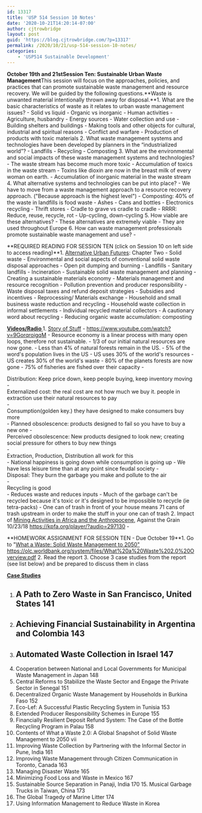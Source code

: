 ```yaml
---
id: 13317
title: 'USP 514 Session 10 Notes'
date: '2020-10-21T14:20:14-07:00'
author: cjtrowbridge
layout: post
guid: 'https://blog.cjtrowbridge.com/?p=13317'
permalink: /2020/10/21/usp-514-session-10-notes/
categories:
    - 'USP514 Sustainable Development'
---
```


**<span class="">October 19th and 21st</span><span class="">Session Ten: Sustainable Urban Waste Management</span>**<span class="">This session will focus on the approaches, policies, and practices that can promote sustainable waste management and resource recovery. We will be guided by the following questions.</span>**Waste is unwanted material intentionally thrown away for disposal.**1. <span class="">What are the basic characteristics of waste as it relates to urban waste management issues?</span>
    - Solid vs liquid
    - Organic vs inorganic
    - Human activities 
        - Agriculture, husbandry
        - Energy sources
        - Water collection and use
        - Building shelters and buildings
        - Making tools and other objects for cultural, industrial and spiritual reasons
        - Conflict and warfare
    - Production of products with toxic materials
2. <span class="">What waste management systems and technologies have been developed by planners in the “industrialized world”?</span>
    - Landfills
    - Recycling
    - Composting
3. <span class="">What are the environmental and social impacts of these waste management systems and technologies?</span>
    - The waste stream has become much more toxic
    - Accumulation of toxics in the waste stream 
        - Toxins like dioxin are now in the breast milk of every woman on earth.
    - Accumulation of inorganic material in the waste stream
4. <span class="">What alternative systems and technologies can be put into place? </span>
    - We have to move from a waste management approach to a resource recovery approach. ("Because approach is the highest level") 
        - Composting: 40% of the waste in landfills is food waste
        - Ashes
        - Cans and bottles
        - Electronics recycling
        - Thrift stores
    - Cradle to grave vs cradle to cradle
    - RRRR: Reduce, reuse, recycle, rot
    - Up-cycling, down-cycling
5. <span class="">How viable are these alternatives?</span>
    - These alternatives are extremely viable
    - They are used throughout Europe
6. <span class="">How can waste management professionals promote sustainable waste management and use?</span>
    -

 **<span class="">REQUIRED READING </span><span class="">FOR SESSION TEN (click on Session 10 on left side to access reading)</span><u></u>**1. <u><span class="">Alternative Urban Futures</span></u><span class="">: Chapter Two</span>
    - Solid waste
    - Environmental and social aspects of conventional solid waste disposal approaches 
        - Open pit dumping and burning
        - Landfills
        - Sanitary landfills
        - Incineration
    - Sustainable solid waste management and planning 
        - Creating a sustainable materials economy
        - Materials management and resource recognition 
            - Pollution prevention and producer responsibility
        - Waste disposal taxes and refund deposit strategies
        - Subsidies and incentives
        - Reprocessing/ Materials exchange
        - Household and small business waste reduction and recycling
        - Household waste collection in informal settlements
        - Individual recycled material collectors
    - A cautionary word about recycling 
        - Reducing organic waste accumulation: composting

 <u>**<span class="">Videos/Radio </span>**</u>1. <span class="">[Story of Stuff](https://www.youtube.com/watch?v=9GorqroigqM) - <https://www.youtube.com/watch?v=9GorqroigqM></span>
    - Resource economy is a linear process with many open loops, therefore not sustainable.
    - 1/3 of our initial natural resources are now gone.
    - Less than 4% of natural forests remain in the US.
    - 5% of the word's population lives in the US 
        - US uses 30% of the world's resources
        - US creates 30% of the world's waste
    - 80% of the planets forests are now gone
    - 75% of fisheries are fished over their capacity
    - <div class="style-scope ytd-expander" id="content"><span class="style-scope yt-formatted-string" dir="auto">Distribution: Keep price down, keep people buying, keep inventory moving</span></div>
    - <div class="style-scope ytd-expander" id="content"><span class="style-scope yt-formatted-string" dir="auto">Externalized cost: </span> <span class="style-scope yt-formatted-string" dir="auto">the real cost are not how much we buy it.</span> <span class="style-scope yt-formatted-string" dir="auto">people in extraction use their natural resources to pay</span></div>
    - <div class="style-scope ytd-expander" id="content"><span class="style-scope yt-formatted-string" dir="auto">Consumption(golden key.)</span> <span class="style-scope yt-formatted-string" dir="auto">they have designed to make consumers buy more</span></div>
        - Planned obsolescence: products designed to fail so you have to buy a new one
        - <div class="style-scope ytd-expander" id="content"><span class="style-scope yt-formatted-string" dir="auto">Perceived obsolescence: New products designed to look new; creating social pressure for others to buy new things</span></div>
        - <div class="style-scope ytd-expander" id="content"><span class="style-scope yt-formatted-string" dir="auto"> Extraction, Production, Distribution all work for this</span></div>
    - National happiness is going down while consumption is going up
    - We have less leisure time than at any point since feudal society
    - <div class="style-scope ytd-expander" id="content"><span class="style-scope yt-formatted-string" dir="auto">Disposal: They burn the garbage you make and pollute to the air</span></div>
    - <div class="style-scope ytd-expander" id="content">Recycling is good</div>
        - Reduces waste and reduces inputs
        - Much of the garbage can't be recycled because it's toxic or it's designed to be impossible to recycle (ie tetra-packs)
    - One can of trash in front of your house means 71 cans of trash upstream in order to make the stuff in your one can of trash
2. <span class="">Impact of </span>[<span class="">Mining Activities in Africa and the Anthropocene</span>](https://kpfa.org/player/?audio=297130)<span class="">, Against the Grain 10/23/18 </span>https://kpfa.org/player/?audio=297130 
    -

 **<span class="">HOMEWORK ASSIGNMENT FOR SESSION TEN - Due October 19</span>**1. <span class="">Go to "</span><span class="">[What a Waste: Solid Waste Management to 2050"](https://olc.worldbank.org/system/files/What%20a%20Waste%202.0%20Overview.pdf) </span>[<span class="">https://olc.worldbank.org/system/files/What%20a%20Waste%202.0%20Overview.pdf</span>](https://olc.worldbank.org/system/files/What%20a%20Waste%202.0%20Overview.pdf)
2. <span class="">Read the report </span>
3. <span class="">Choose 3 case studies from the report (see list below) and be prepared to discuss them in class </span>

**<u><span class="">Case Studies</span></u>**

1. <span class="">A Path to Zero Waste in San Francisco, United States 141</span>
    -
2. <span class="">Achieving Financial Sustainability in Argentina and Colombia 143</span>
    -
3. <span class="">Automated Waste Collection in Israel 147</span>
    -
4. <span class="">Cooperation between National and Local Governments for Municipal Waste Management in Japan 148</span>
5. <span class="">Central Reforms to Stabilize the Waste Sector and Engage the Private Sector in Senegal 151</span>
6. <span class="">Decentralized Organic Waste Management by Households in Burkina Faso 152</span>
7. <span class="">Eco-Lef: A Successful Plastic Recycling System in Tunisia 153</span>
8. <span class="">Extended Producer Responsibility Schemes in Europe 155</span>
9. <span class="">Financially Resilient Deposit Refund System: The Case of the Bottle Recycling Program in Palau 158</span>
10. <span class="">Contents of What a Waste 2.0: A Global Snapshot of Solid Waste Management to 2050 vii</span>
11. <span class="">Improving Waste Collection by Partnering with the Informal Sector in Pune, India 161</span>
12. <span class="">Improving Waste Management through Citizen Communication in Toronto, Canada 163</span>
13. <span class="">Managing Disaster Waste 165</span>
14. <span class="">Minimizing Food Loss and Waste in Mexico 167</span>
15. <span class="">Sustainable Source Separation in Panaji, India 170 15. Musical Garbage Trucks in Taiwan, China 173</span>
16. <span class="">The Global Tragedy of Marine Litter 174</span>
17. <span class="">Using Information Management to Reduce Waste in Korea</span>